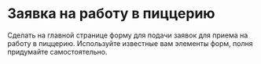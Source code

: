 # Заявка на работу в пиццерию

Сделать на главной странице форму для подачи заявок для приема на работу в пиццерию. Используйте известные вам элементы форм, полня придумайте самостоятельно.

